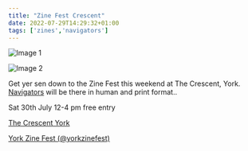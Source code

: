 ```yaml
---
title: "Zine Fest Crescent"
date: 2022-07-29T14:29:32+01:00
tags: ['zines','navigators']
---
```


![Image 1](/2022-07-29-zine-fest-crescent/zine-crescent-image-1.png)

![Image 2](/2022-07-29-zine-fest-crescent/zine-crescent-image-2.png)

Get yer sen down to the Zine Fest this weekend at The Crescent, York. [Navigators](https://linktr.ee/navigatorsart) will be there in human and print format..

Sat 30th July 12-4 pm free entry

[The Crescent York](http://thecrescentyork.com/)

[York Zine Fest (@yorkzinefest)](https://www.instagram.com/yorkzinefest/)
